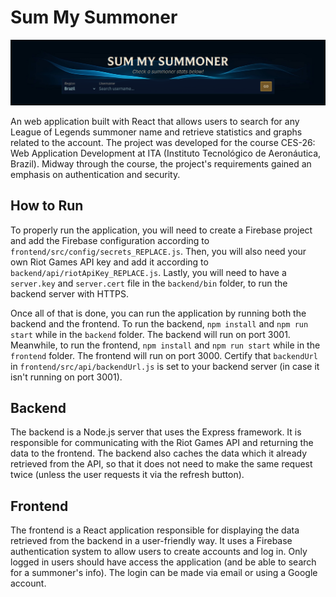 # Sum My Summoner

![Sum My Summoner screenshot](./preview.png)

An web application built with React that allows users to search for any League of Legends summoner name and retrieve statistics and graphs related to the account. The project was developed for the course CES-26: Web Application Development at ITA (Instituto Tecnológico de Aeronáutica, Brazil). Midway through the course, the project's requirements gained an emphasis on authentication and security.

## How to Run

To properly run the application, you will need to create a Firebase project and add the Firebase configuration according to `frontend/src/config/secrets_REPLACE.js`. Then, you will also need your own Riot Games API key and add it according to `backend/api/riotApiKey_REPLACE.js`. Lastly, you will need to have a `server.key` and `server.cert` file in the `backend/bin` folder, to run the backend server with HTTPS.

Once all of that is done, you can run the application by running both the backend and the frontend. To run the backend, `npm install` and `npm run start` while in the `backend` folder. The backend will run on port 3001. Meanwhile, to run the frontend, `npm install` and `npm run start` while in the `frontend` folder. The frontend will run on port 3000. Certify that `backendUrl` in `frontend/src/api/backendUrl.js` is set to your backend server (in case it isn't running on port 3001). 

## Backend

The backend is a Node.js server that uses the Express framework. It is responsible for communicating with the Riot Games API and returning the data to the frontend. The backend also caches the data which it already retrieved from the API, so that it does not need to make the same request twice (unless the user requests it via the refresh button).

## Frontend

The frontend is a React application responsible for displaying the data retrieved from the backend in a user-friendly way. It uses a Firebase authentication system to allow users to create accounts and log in. Only logged in users should have access the application (and be able to search for a summoner's info). The login can be made via email or using a Google account.
